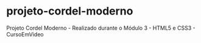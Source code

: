 # projeto-cordel-moderno
Projeto Cordel Moderno - Realizado durante o Módulo 3 - HTML5 e CSS3 - CursoEmVideo
